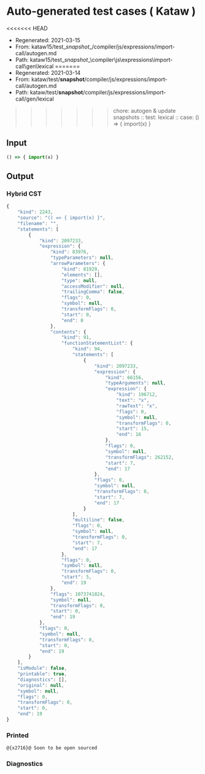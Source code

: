 # Auto-generated test cases ( Kataw )
<<<<<<< HEAD
- Regenerated: 2021-03-15
- From: kataw15/test\__snapshot__/compiler/js/expressions/import-call/autogen.md
- Path: kataw15/test\__snapshot__\compiler\js\expressions\import-call\gen\lexical
=======
- Regenerated: 2021-03-14
- From: kataw/test/__snapshot__/compiler/js/expressions/import-call/autogen.md
- Path: kataw/test/__snapshot__/compiler/js/expressions/import-call/gen/lexical
>>>>>>> chore: autogen & update snapshots
> :: test: lexical
> :: case: () => { import(x) }
## Input

`````js
() => { import(x) }
`````

## Output

### Hybrid CST

```javascript
{
    "kind": 2243,
    "source": "() => { import(x) }",
    "filename": "",
    "statements": [
        {
            "kind": 2097233,
            "expression": {
                "kind": 83976,
                "typeParameters": null,
                "arrowParameters": {
                    "kind": 81929,
                    "elements": [],
                    "type": null,
                    "accessModifier": null,
                    "trailingComma": false,
                    "flags": 0,
                    "symbol": null,
                    "transformFlags": 0,
                    "start": 0,
                    "end": 0
                },
                "contents": {
                    "kind": 91,
                    "functionStatementList": {
                        "kind": 94,
                        "statements": [
                            {
                                "kind": 2097233,
                                "expression": {
                                    "kind": 66156,
                                    "typeArguments": null,
                                    "expression": {
                                        "kind": 196712,
                                        "text": "x",
                                        "rawText": "x",
                                        "flags": 0,
                                        "symbol": null,
                                        "transformFlags": 0,
                                        "start": 15,
                                        "end": 16
                                    },
                                    "flags": 0,
                                    "symbol": null,
                                    "transformFlags": 262152,
                                    "start": 7,
                                    "end": 17
                                },
                                "flags": 0,
                                "symbol": null,
                                "transformFlags": 0,
                                "start": 7,
                                "end": 17
                            }
                        ],
                        "multiline": false,
                        "flags": 0,
                        "symbol": null,
                        "transformFlags": 0,
                        "start": 7,
                        "end": 17
                    },
                    "flags": 0,
                    "symbol": null,
                    "transformFlags": 0,
                    "start": 5,
                    "end": 19
                },
                "flags": 1073741824,
                "symbol": null,
                "transformFlags": 0,
                "start": 0,
                "end": 19
            },
            "flags": 0,
            "symbol": null,
            "transformFlags": 0,
            "start": 0,
            "end": 19
        }
    ],
    "isModule": false,
    "printable": true,
    "diagnostics": [],
    "original": null,
    "symbol": null,
    "flags": 0,
    "transformFlags": 0,
    "start": 0,
    "end": 19
}
```

### Printed

```javascript
@{x2716}@ Soon to be open sourced
```

### Diagnostics

```javascript

```

